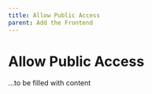 ```yaml
---
title: Allow Public Access
parent: Add the Frontend
---
```


# Allow Public Access

...to be filled with content
